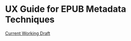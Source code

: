  # UX Guide for EPUB Metadata Techniques
 [Current Working Draft](https://w3c.github.io/publ-a11y/UX-Guide-Metadata/techniques/)

 